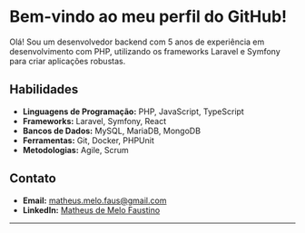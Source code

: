# Bem-vindo ao meu perfil do GitHub!

Olá! Sou um desenvolvedor backend com 5 anos de experiência em desenvolvimento com PHP, utilizando os frameworks Laravel e Symfony para criar aplicações robustas.

## Habilidades

- **Linguagens de Programação:** PHP, JavaScript, TypeScript
- **Frameworks:** Laravel, Symfony, React
- **Bancos de Dados:** MySQL, MariaDB, MongoDB
- **Ferramentas:** Git, Docker, PHPUnit
- **Metodologias:** Agile, Scrum

## Contato

- **Email:** [matheus.melo.faus@gmail.com](mailto:matheus.melo.faus@gmail.com)
- **LinkedIn:** [Matheus de Melo Faustino](https://www.linkedin.com/in/matheus-de-melo-faustino)

---
